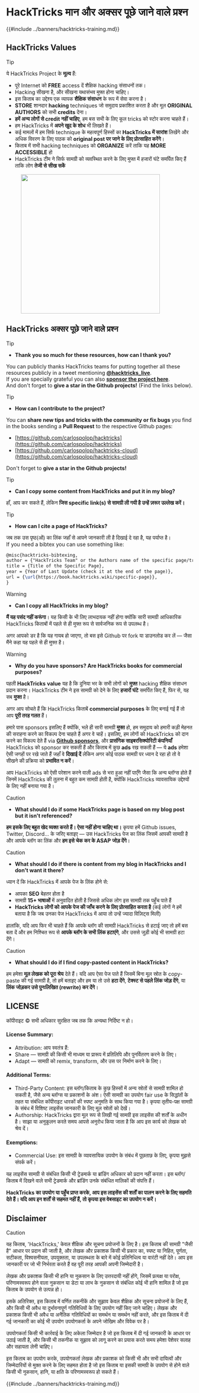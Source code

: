 # HackTricks मान और अक्सर पूछे जाने वाले प्रश्न

{{#include ../banners/hacktricks-training.md}}

## HackTricks Values

> [!TIP]
> ये HackTricks Project के **मूल्य** हैं:
>
> - पूरे Internet को **FREE** access दें शैक्षिक hacking संसाधनों तक।
>  - Hacking सीखना है, और सीखना यथासंभव मुफ्त होना चाहिए।
>  - इस किताब का उद्देश्य एक व्यापक **शैक्षिक संसाधन** के रूप में सेवा करना है।
> - **STORE** शानदार **hacking** techniques जो समुदाय प्रकाशित करता है और मूल **ORIGINAL** **AUTHORS** को सभी **credits** देना।
>  - **हमें अन्य लोगों से credit नहीं चाहिए**, हम बस सभी के लिए कूल tricks को स्टोर करना चाहते हैं।
>  - हम HackTricks में **अपने खुद के शोध** भी लिखते हैं।
>  - कई मामलों में हम सिर्फ technique के महत्वपूर्ण हिस्सों का **HackTricks में सारांश** लिखेंगे और अधिक विवरण के लिए पाठक को **original post पर जाने के लिए प्रोत्साहित करेंगे**।
> - किताब में सभी hacking techniques को **ORGANIZE** करें ताकि यह **MORE ACCESSIBLE** हो
>  - HackTricks टीम ने सिर्फ सामग्री को व्यवस्थित करने के लिए मुफ्त में हजारों घंटे समर्पित किए हैं ताकि लोग **तेजी से सीख सकें**

<figure><img src="../images/hack tricks gif.gif" alt="" width="375"><figcaption></figcaption></figure>

## HackTricks अक्सर पूछे जाने वाले प्रश्न

> [!TIP]
>
> - **Thank you so much for these resources, how can I thank you?**

You can publicly thanks HackTricks teams for putting together all these resources publicly in a tweet mentioning [**@hacktricks_live**](https://twitter.com/hacktricks_live).\
If you are specially grateful you can also [**sponsor the project here**](https://github.com/sponsors/carlospolop).\
And don't forget to **give a star in the Github projects!** (Find the links below).

> [!TIP]
>
> - **How can I contribute to the project?**

You can **share new tips and tricks with the community or fix bugs** you find in the books sending a **Pull Request** to the respective Github pages:

- [https://github.com/carlospolop/hacktricks](https://github.com/carlospolop/hacktricks)
- [https://github.com/carlospolop/hacktricks-cloud](https://github.com/carlospolop/hacktricks-cloud)

Don't forget to **give a star in the Github projects!**

> [!TIP]
>
> - **Can I copy some content from HackTricks and put it in my blog?**

हाँ, आप कर सकते हैं, लेकिन **जिस specific link(s) से सामग्री ली गयी है उन्हें ज़रूर उल्लेख करें।**

> [!TIP]
>
> - **How can I cite a page of HackTricks?**

जब तक उस पृष्ठ(ओं) का लिंक जहाँ से आपने जानकारी ली है दिखाई दे रहा है, यह पर्याप्त है।\
If you need a bibtex you can use something like:
```latex
@misc{hacktricks-bibtexing,
author = {"HackTricks Team" or the Authors name of the specific page/trick},
title = {Title of the Specific Page},
year = {Year of Last Update (check it at the end of the page)},
url = {\url{https://book.hacktricks.wiki/specific-page}},
}
```
> [!WARNING]
>
> - **Can I copy all HackTricks in my blog?**
>
> **मैं यह पसंद नहीं करूंगा**। यह किसी के भी लिए लाभदायक नहीं होगा क्योंकि सारी सामग्री आधिकारिक HackTricks किताबों में पहले से ही मुफ्त रूप से सार्वजनिक रूप से उपलब्ध है।
>
> अगर आपको डर है कि यह गायब हो जाएगा, तो बस इसे Github पर fork या डाउनलोड कर लें — जैसा मैंने कहा यह पहले से ही मुफ्त है।

> [!WARNING]
>
> - **Why do you have sponsors? Are HackTricks books for commercial purposes?**
>
> पहली **HackTricks** **value** यह है कि दुनिया भर के सभी लोगों को **मुफ्त** hacking शैक्षिक संसाधन प्रदान करना। HackTricks टीम ने इस सामग्री को देने के लिए **हजारों घंटे** समर्पित किए हैं, फिर से, यह सब **मुफ्त** है।
>
> अगर आप सोचते हैं कि HackTricks किताबें **commercial purposes** के लिए बनाई गई हैं तो आप **पूरी तरह गलत** हैं।
>
> हमारे पास sponsors इसलिए हैं क्योंकि, भले ही सारी सामग्री **मुफ्त** हो, हम समुदाय को हमारी कड़ी मेहनत की सराहना करने का विकल्प देना चाहते हैं अगर वे चाहें। इसलिए, हम लोगों को HackTricks को दान करने का विकल्प देते हैं via [**Github sponsors**](https://github.com/sponsors/carlospolop), और **प्रासंगिक साइबरसिक्योरिटी कंपनियाँ** HackTricks को sponsor कर सकती हैं और किताब में कुछ **ads** रख सकती हैं — ये **ads** हमेशा ऐसी जगहों पर रखे जाते हैं जहाँ वे **दिखाई दें** लेकिन अगर कोई पाठक सामग्री पर ध्यान दे रहा हो तो वे सीखने की प्रक्रिया को **प्रभावित न करें**।
>
> आप HackTricks को ऐसी परेशान करने वाली ads से भरा हुआ नहीं पाएँगे जैसा कि अन्य ब्लॉग्स होते हैं जिनमें HackTricks की तुलना में बहुत कम सामग्री होती है, क्योंकि HackTricks व्यावसायिक उद्देश्यों के लिए नहीं बनाया गया है।

> [!CAUTION]
>
> - **What should I do if some HackTricks page is based on my blog post but it isn't referenced?**
>
> **हम इसके लिए बहुत खेद व्यक्त करते हैं। ऐसा नहीं होना चाहिए था।** कृपया हमें Github issues, Twitter, Discord... के जरिए बताइए — उस HackTricks पेज का लिंक जिसमें आपकी सामग्री है और आपके ब्लॉग का लिंक और **हम इसे चेक कर के ASAP जोड़ देंगे**।

> [!CAUTION]
>
> - **What should I do if there is content from my blog in HackTricks and I don't want it there?**
>
> ध्यान दें कि HackTricks में आपके पेज के लिंक होने से:
>
> - आपका **SEO** बेहतर होता है
> - सामग्री **15+ भाषाओं** में अनुवादित होती है जिससे अधिक लोग इस सामग्री तक पहुँच पाते हैं
> - **HackTricks लोगों को आपके पेज की जाँच करने के लिए प्रोत्साहित करता है** (कई लोगों ने हमें बताया है कि जब उनका पेज HackTricks में आया तो उन्हें ज्यादा विज़िट्स मिली)
>
> हालांकि, यदि आप फिर भी चाहते हैं कि आपके ब्लॉग की सामग्री HackTricks से हटाई जाए तो हमें बस बता दें और हम निश्चित रूप से **आपके ब्लॉग के सभी लिंक हटाएंगे**, और उससे जुड़ी कोई भी सामग्री हटा देंगे।

> [!CAUTION]
>
> - **What should I do if I find copy-pasted content in HackTricks?**
>
> हम हमेशा **मूल लेखक को पूरा श्रेय** देते हैं। यदि आप ऐसा पेज पाते हैं जिसमें बिना मूल स्रोत के copy-paste की गई सामग्री है, तो हमें बताइए और हम या तो उसे **हटा देंगे**, **टेक्स्ट से पहले लिंक जोड़ देंगे**, या **लिंक जोड़कर उसे पुनःलिखित (rewrite) कर देंगे**।

## LICENSE

कॉपीराइट © सभी अधिकार सुरक्षित जब तक कि अन्यथा निर्दिष्ट न हो।

#### License Summary:

- Attribution: आप स्वतंत्र हैं:
- Share — सामग्री की किसी भी माध्यम या प्रारूप में प्रतिलिपि और पुनर्वितरण करने के लिए।
- Adapt — सामग्री को remix, transform, और उस पर निर्माण करने के लिए।

#### Additional Terms:

- Third-Party Content: इस ब्लॉग/किताब के कुछ हिस्सों में अन्य स्रोतों से सामग्री शामिल हो सकती है, जैसे अन्य ब्लॉग्स या प्रकाशनों के अंश। ऐसी सामग्री का उपयोग fair use के सिद्धांतों के तहत या संबंधित कॉपीराइट धारकों की स्पष्ट अनुमति के साथ किया गया है। कृपया तृतीय-पक्ष सामग्री के संबंध में विशिष्ट लाइसेंस जानकारी के लिए मूल स्रोतों को देखें।
- Authorship: HackTricks द्वारा मूल रूप से लिखी गई सामग्री इस लाइसेंस की शर्तों के अधीन है। साझा या अनुकूलन करते समय आपसे अनुरोध किया जाता है कि आप इस कार्य को लेखक को श्रेय दें।

#### Exemptions:

- Commercial Use: इस सामग्री के व्यावसायिक उपयोग के संबंध में पूछताछ के लिए, कृपया मुझसे संपर्क करें।

यह लाइसेंस सामग्री से संबंधि‍त किसी भी ट्रेडमार्क या ब्रांडिंग अधिकार को प्रदान नहीं करता। इस ब्लॉग/किताब में दिखने वाले सभी ट्रेडमार्क और ब्रांडिंग उनके संबंधित मालिकों की संपत्ति हैं।

**HackTricks का उपयोग या पहुँच प्राप्त करके, आप इस लाइसेंस की शर्तों का पालन करने के लिए सहमति देते हैं। यदि आप इन शर्तों से सहमत नहीं हैं, तो कृपया इस वेबसाइट का उपयोग न करें।**

## **Disclaimer**

> [!CAUTION]
> यह किताब, 'HackTricks,' केवल शैक्षिक और सूचना प्रयोजनों के लिए है। इस किताब की सामग्री "जैसी है" आधार पर प्रदान की जाती है, और लेखक और प्रकाशक किसी भी प्रकार का, स्पष्ट या निहित, पूर्णता, सटीकता, विश्वसनीयता, उपयुक्तता, या उपलब्धता के बारे में कोई प्रतिनिधित्व या वारंटी नहीं देते। आप इस जानकारी पर जो भी निर्भरता करते हैं वह पूरी तरह आपकी अपनी जिम्मेदारी है।
>
> लेखक और प्रकाशक किसी भी हानि या नुकसान के लिए उत्तरदायी नहीं होंगे, जिसमें प्रत्यक्ष या परोक्ष, परिणामस्वरूप होने वाला नुकसान या डेटा या लाभ के नुकसान से संबंधित कोई भी हानि शामिल है जो इस किताब के उपयोग से उत्पन्न हो।
>
> इसके अतिरिक्त, इस किताब में वर्णित तकनीकें और सुझाव केवल शैक्षिक और सूचना प्रयोजनों के लिए हैं, और किसी भी अवैध या दुर्भावनापूर्ण गतिविधियों के लिए उपयोग नहीं किए जाने चाहिए। लेखक और प्रकाशक किसी भी अवैध या अनैतिक गतिविधियों का समर्थन या समर्थन नहीं करते, और इस किताब में दी गई जानकारी का कोई भी उपयोग उपयोगकर्ता के अपने जोखिम और विवेक पर है।
>
> उपयोगकर्ता किसी भी कार्रवाई के लिए अकेला जिम्मेदार है जो इस किताब में दी गई जानकारी के आधार पर उठाई जाती है, और किसी भी तकनीक या सुझाव को लागू करने का प्रयास करते समय हमेशा पेशेवर सलाह और सहायता लेनी चाहिए।
>
> इस किताब का उपयोग करके, उपयोगकर्ता लेखक और प्रकाशक को किसी भी और सभी दायित्वों और जिम्मेदारियों से मुक्त करने के लिए सहमत होता है जो इस किताब या इसकी सामग्री के उपयोग से होने वाले किसी भी नुकसान, हानि, या क्षति के परिणामस्वरूप हो सकते हैं।

{{#include ../banners/hacktricks-training.md}}
